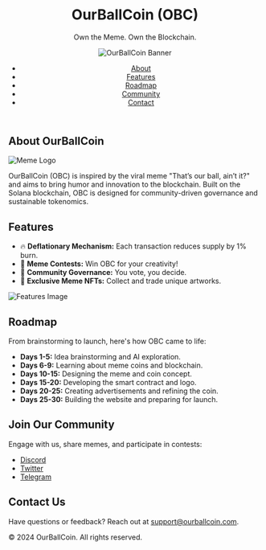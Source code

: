 <!DOCTYPE html>
<html lang="en">
<head>
    <meta charset="UTF-8">
    <meta name="viewport" content="width=device-width, initial-scale=1.0">
    <title>OurBallCoin (OBC)</title>
    <link rel="stylesheet" href="styles.css">
</head>
<body>
    <header>
        <div class="container">
            <h1>OurBallCoin (OBC)</h1>
            <p>Own the Meme. Own the Blockchain.</p>
            <img src="banner1.png" alt="OurBallCoin Banner" class="header-img">
            <nav>
                <ul>
                    <li><a href="#about">About</a></li>
                    <li><a href="#features">Features</a></li>
                    <li><a href="#roadmap">Roadmap</a></li>
                    <li><a href="#community">Community</a></li>
                    <li><a href="#contact">Contact</a></li>
                </ul>
            </nav>
        </div>
    </header>
    <main>
        <section id="about">
            <h2>About OurBallCoin</h2>
            <img src="meme_logo1.png" alt="Meme Logo" class="feature-img">
            <p>
                OurBallCoin (OBC) is inspired by the viral meme "That’s our ball, ain’t it?" and aims to bring humor and innovation to the blockchain.
                Built on the Solana blockchain, OBC is designed for community-driven governance and sustainable tokenomics.
            </p>
        </section>
        <section id="features">
            <h2>Features</h2>
            <ul>
                <li>🔥 <strong>Deflationary Mechanism:</strong> Each transaction reduces supply by 1% burn.</li>
                <li>🏀 <strong>Meme Contests:</strong> Win OBC for your creativity!</li>
                <li>🌟 <strong>Community Governance:</strong> You vote, you decide.</li>
                <li>🎨 <strong>Exclusive Meme NFTs:</strong> Collect and trade unique artworks.</li>
            </ul>
            <img src="features2.png" alt="Features Image" class="feature-img">
        </section>
        <section id="roadmap">
            <h2>Roadmap</h2>
            <p>From brainstorming to launch, here's how OBC came to life:</p>
            <ul>
                <li><strong>Days 1-5:</strong> Idea brainstorming and AI exploration.</li>
                <li><strong>Days 6-9:</strong> Learning about meme coins and blockchain.</li>
                <li><strong>Days 10-15:</strong> Designing the meme and coin concept.</li>
                <li><strong>Days 15-20:</strong> Developing the smart contract and logo.</li>
                <li><strong>Days 20-25:</strong> Creating advertisements and refining the coin.</li>
                <li><strong>Days 25-30:</strong> Building the website and preparing for launch.</li>
            </ul>
        </section>
        <section id="community">
            <h2>Join Our Community</h2>
            <p>Engage with us, share memes, and participate in contests:</p>
            <ul>
                <li><a href="https://discord.com" target="_blank">Discord</a></li>
                <li><a href="https://twitter.com" target="_blank">Twitter</a></li>
                <li><a href="https://telegram.org" target="_blank">Telegram</a></li>
            </ul>
        </section>
        <section id="contact">
            <h2>Contact Us</h2>
            <p>
                Have questions or feedback? Reach out at <a href="mailto:support@ourballcoin.com">support@ourballcoin.com</a>.
            </p>
        </section>
    </main>
    <footer>
        <p>&copy; 2024 OurBallCoin. All rights reserved.</p>
    </footer>
</body>
</html>

